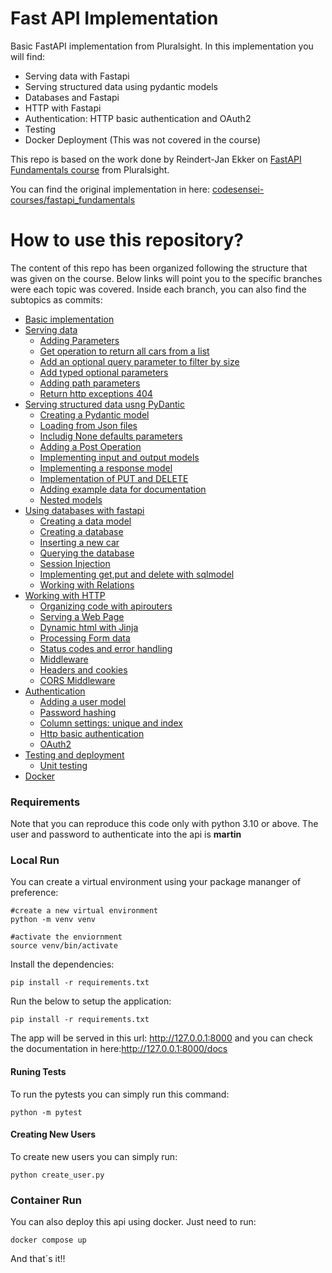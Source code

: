 # Fast API Implementation
Basic FastAPI implementation from Pluralsight. In this implementation you will find:

- Serving data with Fastapi
- Serving structured data using pydantic models
- Databases and Fastapi
- HTTP with Fastapi
- Authentication: HTTP basic authentication and OAuth2
- Testing
- Docker Deployment (This was not covered in the course)

This repo is based on the work done by Reindert-Jan Ekker on [FastAPI Fundamentals course](https://www.pluralsight.com/courses/fastapi-fundamentals) from Pluralsight.

You can find the original implementation in here: [codesensei-courses/fastapi_fundamentals](https://github.com/codesensei-courses/fastapi_fundamentals) 



# How to use this repository?

The content of this repo has been organized following the structure that was given on the course. Below links will point you to the specific branches were each topic was covered. Inside each branch, you can also find the subtopics as commits:

- [Basic implementation](https://github.com/martomor/fastapi_fundamentals/tree/basic_implementation)
- [Serving data](https://github.com/martomor/fastapi_fundamentals/tree/serving_data)
  - [Adding Parameters](https://github.com/martomor/fastapi_fundamentals/commit/bbfa5b93d0f0b7951f2369b4cb0df0d0f4fa11d2)
  - [Get operation to return all cars from a list](https://github.com/martomor/fastapi_fundamentals/commit/0abddd3b0febc26807460988ff4dee3fd576d72b)
  - [Add an optional query parameter to filter by size](https://github.com/martomor/fastapi_fundamentals/commit/b2567b0e9fa58d4615e3db63b5a730e51eed9872)
  - [Add typed optional parameters](https://github.com/martomor/fastapi_fundamentals/commit/3997c30cf51b34630596f989b54ec7e4cf46b5f5)
  - [Adding path parameters](https://github.com/martomor/fastapi_fundamentals/commit/a99ba71a9d31e00ee5f585f6aeab5b0f4acc404f)
  - [Return http exceptions 404](https://github.com/martomor/fastapi_fundamentals/commit/7a5baaaf91480712d011cef47501f8b45fd31493)
- [Serving structured data usng PyDantic](https://github.com/martomor/fastapi_fundamentals/tree/serving_with_pydantic_models)
  - [Creating a Pydantic model](https://github.com/martomor/fastapi_fundamentals/commit/74f041bca71171476c2ca3b2126dac56ca1fd651)
  - [Loading from Json files](https://github.com/martomor/fastapi_fundamentals/commit/cc0d30798e6f85353ecf87d22a61e85e423b0943)
  - [Includig None defaults parameters](https://github.com/martomor/fastapi_fundamentals/commit/8c256a4fbb7620ed4568e1444f786a171c0250b6)
  - [Adding a Post Operation](https://github.com/martomor/fastapi_fundamentals/commit/0c00dfb5760c9f099f91c6790ee5d58ab342d20e)
  - [Implementing input and output models](https://github.com/martomor/fastapi_fundamentals/commit/77795b3d5f482898b5e8b84d370bce28cfd49132)
  - [Implementing a response model](https://github.com/martomor/fastapi_fundamentals/commit/a2c8e9deebcaefca7e37bbea5e39ae682bdf8b27)
  - [Implementation of PUT and DELETE](https://github.com/martomor/fastapi_fundamentals/commit/6c28dbef77f64868c3381d9ad01984e464ccd2ba)
  - [Adding example data for documentation](https://github.com/martomor/fastapi_fundamentals/commit/5534a84873e970b62e2978167eebc5778e18796e)
  - [Nested models](https://github.com/martomor/fastapi_fundamentals/commit/a51e814237d9e49093f13f659fc0127f9a8f4a36)
- [Using databases with fastapi](https://github.com/martomor/fastapi_fundamentals/tree/database_with_fastapi)
  - [Creating a data model](https://github.com/martomor/fastapi_fundamentals/commit/3fca4b55c293ab1c1397d94eaa3103323b02158d)
  - [Creating a database](https://github.com/martomor/fastapi_fundamentals/commit/bfa5234dfbc318a7b36c398850286d049fad59e5)
  - [Inserting a new car](https://github.com/martomor/fastapi_fundamentals/commit/b633c0d6d84e6fdea0ea15e799ee928f412f73a0)
  - [Querying the database](https://github.com/martomor/fastapi_fundamentals/commit/a51a60937f889d174c4fba2939a5335a471f13ff)
  - [Session Injection](https://github.com/martomor/fastapi_fundamentals/commit/d5e846bd5481fd69bcc2c10de30048b3ba35520d)
  - [Implementing get,put and delete with sqlmodel](https://github.com/martomor/fastapi_fundamentals/commit/061015ca83f59dce1c4532369ac36d65e57da32a)
  - [Working with Relations](https://github.com/martomor/fastapi_fundamentals/commit/5663d269ae7d0abe6a0f338ee92cb6c7c5c401ff)
- [Working with HTTP](https://github.com/martomor/fastapi_fundamentals/tree/http_and_fastapi)
  - [Organizing code with apirouters](https://github.com/martomor/fastapi_fundamentals/commit/f5003a247e2fc8d91a563d2b77bc5b218b6971ae)
  - [Serving a Web Page](https://github.com/martomor/fastapi_fundamentals/commit/3e018641e9e4988771a8babbac10aedf678864fa)
  - [Dynamic html with Jinja](https://github.com/martomor/fastapi_fundamentals/commit/22f5ed10f02d861ca95f3631f996eda42eb71fd1)
  - [Processing Form data](https://github.com/martomor/fastapi_fundamentals/commit/ac779c4d4de47fddffd75a612f87ac82ca9816ce)
  - [Status codes and error handling](https://github.com/martomor/fastapi_fundamentals/commit/84fc86b6857943022a540924504b6cd299ffbb76)
  - [Middleware](https://github.com/martomor/fastapi_fundamentals/commit/f9b7f01c394c390c028888fd8d13a18138793361)
  - [Headers and cookies](https://github.com/martomor/fastapi_fundamentals/commit/3c8bd7cdcc268ac579bf11a9b865f3db1f13e6bf)
  - [CORS Middleware](https://github.com/martomor/fastapi_fundamentals/commit/3984756aaa58cd0e7aa1ddbcd5cd2c6ac133ebcc)
- [Authentication](https://github.com/martomor/fastapi_fundamentals/tree/adding_authentication)
  - [Adding a user model](https://github.com/martomor/fastapi_fundamentals/commit/026864a455a27d5bfbd6de1c5ba0f7ca9f5fb971)
  - [Password hashing](https://github.com/martomor/fastapi_fundamentals/commit/3a3d0b974d965d8cfe467234b16f7625453ace24)
  - [Column settings: unique and index](https://github.com/martomor/fastapi_fundamentals/commit/a531b035e02f0767857103ef5796a12e2f08288b)
  - [Http basic authentication](https://github.com/martomor/fastapi_fundamentals/commit/28da69739349b3e9d0ea74f049dfeb2e2c3b3a6f)
  - [OAuth2](https://github.com/martomor/fastapi_fundamentals/commit/687c87c4eaa76430f3f4ed41ed47c75221b574dd)
- [Testing and deployment](https://github.com/martomor/fastapi_fundamentals/tree/testing_and_deployment)
  - [Unit testing](https://github.com/martomor/fastapi_fundamentals/commit/7ab242ccb7e34e34bb3515646eb64a62840b8221)
- [Docker](https://github.com/martomor/fastapi_fundamentals/tree/docker)

### Requirements

Note that you can reproduce this code only with python 3.10 or above. The user and password to authenticate into the api is **martin**

### Local Run

You can create a virtual environment using your package mananger of preference:

```
#create a new virtual environment
python -m venv venv

#activate the enviornment
source venv/bin/activate
```
Install the dependencies:

```
pip install -r requirements.txt
```

Run the below to setup the application:

```
pip install -r requirements.txt
```

The app will be served in this url: http://127.0.0.1:8000 and you can check the documentation in here:http://127.0.0.1:8000/docs

#### Runing Tests

To run the pytests you can simply run this command:

```
python -m pytest 
```

#### Creating New Users

To create new users you can simply run:

```
python create_user.py
```


### Container Run

You can also deploy this api using docker. Just need to run:

```
docker compose up
```

And that´s it!!
